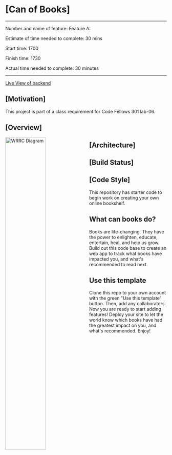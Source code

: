 # [Can of Books]

---

Number and name of feature: Feature A:

Estimate of time needed to complete: 30 mins

Start time: 1700

Finish time: 1730

Actual time needed to complete: 30 minutes

---

[Live View of backend](https://code-can-of-books-backend.herokuapp.com/)

## [Motivation]

This project is part of a class requirement for Code Fellows 301 lab-06.

## [Overview]

<img src="https://user-images.githubusercontent.com/105423307/199095639-8ae7ffa9-7751-45b6-9f93-08ace3d7f78f.png"
     alt="WRRC Diagram"
     style="float: left; margin-right: 10px; width:50%" />

## [Architecture]

## [Build Status]

## [Code Style]

This repository has starter code to begin work on creating your own online bookshelf.

## What can books do?

Books are life-changing. They have the power to enlighten, educate, entertain, heal, and help us grow. Build out this code base to create an web app to track what books have impacted you, and what's recommended to read next.

## Use this template

Clone this repo to your own account with the green "Use this template" button. Then, add any collaborators. Now you are ready to start adding features! Deploy your site to let the world know which books have had the greatest impact on you, and what's recommended. Enjoy!
